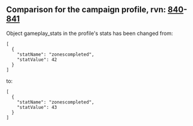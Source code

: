 ## Comparison for the campaign profile, rvn: [840](https://github.com/PRO100KatYT/FortniteProfileRevisions/tree/main/profiles/campaign/840%20campaign.json)-[841](https://github.com/PRO100KatYT/FortniteProfileRevisions/tree/main/profiles/campaign/841%20campaign.json)

Object gameplay_stats in the profile's stats has been changed from:

```
[
  {
    "statName": "zonescompleted",
    "statValue": 42
  }
]
```

to:

```
[
  {
    "statName": "zonescompleted",
    "statValue": 43
  }
]
```

<br><br>
